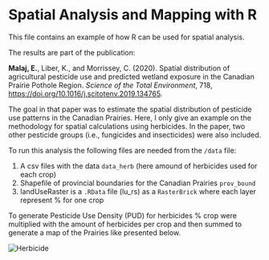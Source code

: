 # Spatial Analysis and Mapping with R

This file contains an example of how R can be used for spatial analysis.

The results are part of the publication:

**Malaj, E.**, Liber, K., and Morrissey, C. (2020). Spatial distribution of agricultural pesticide use and 
predicted wetland exposure in the Canadian Prairie Pothole Region. *Science of the Total Environment*, 718, 
https://doi.org/10.1016/j.scitotenv.2019.134765.

The goal in that paper was to estimate the spatial distribution of pesticide use patterns in the Canadian Prairies. Here, I only give an example on the methodology for spatial calculations using herbicides. In the paper, two other pesticide groups (i.e., fungicides and insecticides) were also included.

To run this analysis the following files are needed from the `/data` file:
1. A csv files with the data `data_herb` (here amound of herbicides used for each crop)
2. Shapefile of provincial boundaries for the Canadian Prairies `prov_bound`
3. landUseRaster is a `.RData` file (lu_rs) as a `RasterBrick` where each layer represent % for one crop

To generate Pesticide Use Density (PUD) for herbicides % crop were multiplied with the amount of herbicides per crop and then summed to generate a map of the Prairies like presented below.


![Herbicide](https://user-images.githubusercontent.com/54320408/94349046-3f7aa600-fffe-11ea-98be-c1b7b3a26933.png)
